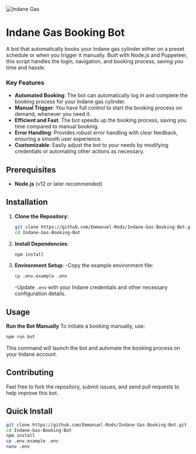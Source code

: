 
![Indane Gas](https://github.com/user-attachments/assets/b1131740-206b-4856-8018-0862b872637b)

# Indane Gas Booking Bot

A bot that automatically books your Indane gas cylinder either on a preset schedule or when you trigger it manually. Built with Node.js and Puppeteer, this script handles the login, navigation, and booking process, saving you time and hassle.

### Key Features

- **Automated Booking**: The bot can automatically log in and complete the booking process for your Indane gas cylinder.
- **Manual Trigger**: You have full control to start the booking process on demand, whenever you need it.
- **Efficient and Fast**: The bot speeds up the booking process, saving you time compared to manual booking.
- **Error Handling**: Provides robust error handling with clear feedback, ensuring a smooth user experience.
- **Customizable**: Easily adjust the bot to your needs by modifying credentials or automating other actions as necessary.


## Prerequisites

- **Node.js** (v12 or later recommended)

## Installation

1. **Clone the Repository**:
   ```bash
   git clone https://github.com/Emmanuel-Rods/Indane-Gas-Booking-Bot.git
   cd Indane-Gas-Booking-Bot
   ```
2. **Install Dependencies**:
   ```bash
   npm install
   ```
3. **Environment Setup**:
   -Copy the example environment file:
   ```bash
   cp .env.example .env
   ```
   -Update `.env` with your Indane credentials and other necessary configuration details.

## Usage
**Run the Bot Manually**
To initiate a booking manually, use:
```bash
npm run bot
```
This command will launch the bot and automate the booking process on your Indane account.


## Contributing
Feel free to fork the repository, submit issues, and send pull requests to help improve this bot.

## Quick Install
```bash
git clone https://github.com/Emmanuel-Rods/Indane-Gas-Booking-Bot.git
cd Indane-Gas-Booking-Bot
npm install
cp .env.example .env
nano .env
```


